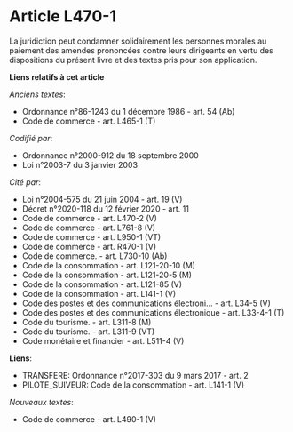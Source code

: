 # Article L470-1

La juridiction peut condamner solidairement les personnes morales au paiement des amendes prononcées contre leurs dirigeants
en vertu des dispositions du présent livre et des textes pris pour son application.

**Liens relatifs à cet article**

_Anciens textes_:

  - Ordonnance n°86-1243 du 1 décembre 1986 - art. 54 (Ab)
  - Code de commerce - art. L465-1 (T)

_Codifié par_:

  - Ordonnance n°2000-912 du 18 septembre 2000
  - Loi n°2003-7 du 3 janvier 2003

_Cité par_:

  - Loi n°2004-575 du 21 juin 2004 - art. 19 (V)
  - Décret n°2020-118 du 12 février 2020 - art. 11
  - Code de commerce - art. L470-2 (V)
  - Code de commerce - art. L761-8 (V)
  - Code de commerce - art. L950-1 (VT)
  - Code de commerce - art. R470-1 (V)
  - Code de commerce. - art. L730-10 (Ab)
  - Code de la consommation - art. L121-20-10 (M)
  - Code de la consommation - art. L121-20-5 (M)
  - Code de la consommation - art. L121-85 (V)
  - Code de la consommation - art. L141-1 (V)
  - Code des postes et des communications électroni... - art. L34-5 (V)
  - Code des postes et des communications électronique - art. L33-4-1 (T)
  - Code du tourisme. - art. L311-8 (M)
  - Code du tourisme. - art. L311-9 (VT)
  - Code monétaire et financier - art. L511-4 (V)

**Liens**:

  - TRANSFERE: Ordonnance n°2017-303 du 9 mars 2017 - art. 2
  - PILOTE_SUIVEUR: Code de la consommation - art. L141-1 (V)

_Nouveaux textes_:

  - Code de commerce - art. L490-1 (V)

